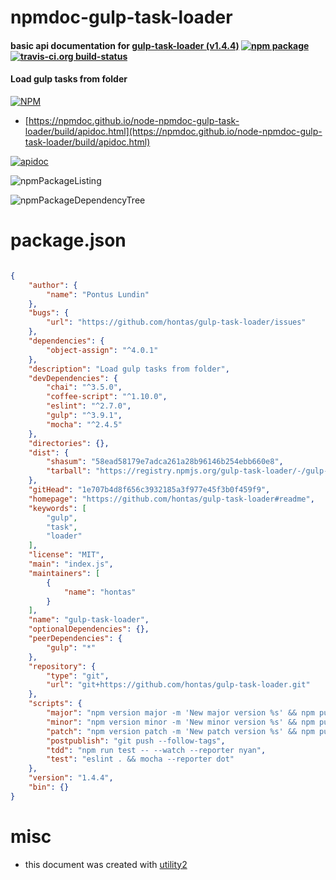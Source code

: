 # npmdoc-gulp-task-loader

#### basic api documentation for  [gulp-task-loader (v1.4.4)](https://github.com/hontas/gulp-task-loader#readme)  [![npm package](https://img.shields.io/npm/v/npmdoc-gulp-task-loader.svg?style=flat-square)](https://www.npmjs.org/package/npmdoc-gulp-task-loader) [![travis-ci.org build-status](https://api.travis-ci.org/npmdoc/node-npmdoc-gulp-task-loader.svg)](https://travis-ci.org/npmdoc/node-npmdoc-gulp-task-loader)

#### Load gulp tasks from folder

[![NPM](https://nodei.co/npm/gulp-task-loader.png?downloads=true&downloadRank=true&stars=true)](https://www.npmjs.com/package/gulp-task-loader)

- [https://npmdoc.github.io/node-npmdoc-gulp-task-loader/build/apidoc.html](https://npmdoc.github.io/node-npmdoc-gulp-task-loader/build/apidoc.html)

[![apidoc](https://npmdoc.github.io/node-npmdoc-gulp-task-loader/build/screenCapture.buildCi.browser.%252Ftmp%252Fbuild%252Fapidoc.html.png)](https://npmdoc.github.io/node-npmdoc-gulp-task-loader/build/apidoc.html)

![npmPackageListing](https://npmdoc.github.io/node-npmdoc-gulp-task-loader/build/screenCapture.npmPackageListing.svg)

![npmPackageDependencyTree](https://npmdoc.github.io/node-npmdoc-gulp-task-loader/build/screenCapture.npmPackageDependencyTree.svg)



# package.json

```json

{
    "author": {
        "name": "Pontus Lundin"
    },
    "bugs": {
        "url": "https://github.com/hontas/gulp-task-loader/issues"
    },
    "dependencies": {
        "object-assign": "^4.0.1"
    },
    "description": "Load gulp tasks from folder",
    "devDependencies": {
        "chai": "^3.5.0",
        "coffee-script": "^1.10.0",
        "eslint": "^2.7.0",
        "gulp": "^3.9.1",
        "mocha": "^2.4.5"
    },
    "directories": {},
    "dist": {
        "shasum": "58ead58179e7adca261a28b96146b254ebb660e8",
        "tarball": "https://registry.npmjs.org/gulp-task-loader/-/gulp-task-loader-1.4.4.tgz"
    },
    "gitHead": "1e707b4d8f656c3932185a3f977e45f3b0f459f9",
    "homepage": "https://github.com/hontas/gulp-task-loader#readme",
    "keywords": [
        "gulp",
        "task",
        "loader"
    ],
    "license": "MIT",
    "main": "index.js",
    "maintainers": [
        {
            "name": "hontas"
        }
    ],
    "name": "gulp-task-loader",
    "optionalDependencies": {},
    "peerDependencies": {
        "gulp": "*"
    },
    "repository": {
        "type": "git",
        "url": "git+https://github.com/hontas/gulp-task-loader.git"
    },
    "scripts": {
        "major": "npm version major -m 'New major version %s' && npm publish",
        "minor": "npm version minor -m 'New minor version %s' && npm publish",
        "patch": "npm version patch -m 'New patch version %s' && npm publish",
        "postpublish": "git push --follow-tags",
        "tdd": "npm run test -- --watch --reporter nyan",
        "test": "eslint . && mocha --reporter dot"
    },
    "version": "1.4.4",
    "bin": {}
}
```



# misc
- this document was created with [utility2](https://github.com/kaizhu256/node-utility2)
